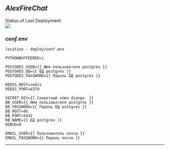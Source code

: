 _**AlexFireChat**_
------------

Status of Last Deployment:<br>
<img src="https://github.com/AlexFire-Dev/AlexFireChat/workflows/CI/badge.svg?branch=main"><br>


### **_conf.env_**
`location - deploy/conf.env`


~~~~
PYTHONBUFFEERED=1

POSTGRES_USER={{ Имя пользователя postgres }}
POSTGRES_DB={{ БД postgres }}
POSTGRES_PASSWORD={{ Пароль БД postgres }}

REDIS_HOST=redis
REDIS_PORT=6379

SECRET_KEY={{ Секретный ключ django  }}
DB_USER={{ Имя пользователя postgres }}
DB_PASSWORD={{ Пароль БД postgres }}
DB_HOST=db
DB_PORT=5432
DB_NAME={{ БД postgres }}
DEBUG=0

EMAIL_USER={{ Пользователь почты }}
EMAIL_PASSWORD={{ Пароль почты }}
~~~~

________
